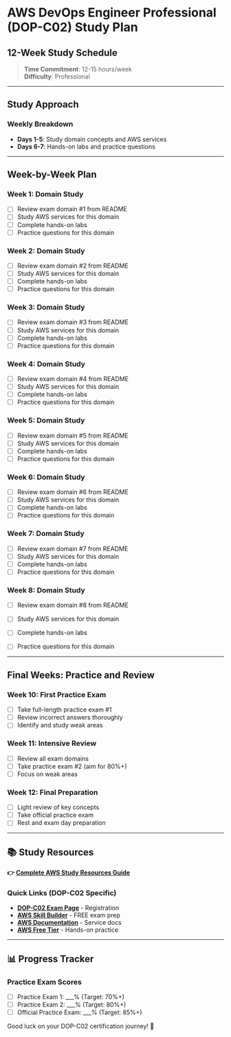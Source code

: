 # AWS DevOps Engineer Professional (DOP-C02) Study Plan

## 12-Week Study Schedule

> **Time Commitment**: 12-15 hours/week  
> **Difficulty**: Professional

---

## Study Approach

### Weekly Breakdown
- **Days 1-5**: Study domain concepts and AWS services
- **Days 6-7**: Hands-on labs and practice questions

---

## Week-by-Week Plan


### Week 1: Domain Study
- [ ] Review exam domain #1 from README
- [ ] Study AWS services for this domain
- [ ] Complete hands-on labs
- [ ] Practice questions for this domain

### Week 2: Domain Study
- [ ] Review exam domain #2 from README
- [ ] Study AWS services for this domain
- [ ] Complete hands-on labs
- [ ] Practice questions for this domain

### Week 3: Domain Study
- [ ] Review exam domain #3 from README
- [ ] Study AWS services for this domain
- [ ] Complete hands-on labs
- [ ] Practice questions for this domain

### Week 4: Domain Study
- [ ] Review exam domain #4 from README
- [ ] Study AWS services for this domain
- [ ] Complete hands-on labs
- [ ] Practice questions for this domain

### Week 5: Domain Study
- [ ] Review exam domain #5 from README
- [ ] Study AWS services for this domain
- [ ] Complete hands-on labs
- [ ] Practice questions for this domain

### Week 6: Domain Study
- [ ] Review exam domain #6 from README
- [ ] Study AWS services for this domain
- [ ] Complete hands-on labs
- [ ] Practice questions for this domain

### Week 7: Domain Study
- [ ] Review exam domain #7 from README
- [ ] Study AWS services for this domain
- [ ] Complete hands-on labs
- [ ] Practice questions for this domain

### Week 8: Domain Study
- [ ] Review exam domain #8 from README
- [ ] Study AWS services for this domain
- [ ] Complete hands-on labs
- [ ] Practice questions for this domain


---

## Final Weeks: Practice and Review

### Week 10: First Practice Exam
- [ ] Take full-length practice exam #1
- [ ] Review incorrect answers thoroughly
- [ ] Identify and study weak areas

### Week 11: Intensive Review
- [ ] Review all exam domains
- [ ] Take practice exam #2 (aim for 80%+)
- [ ] Focus on weak areas

### Week 12: Final Preparation
- [ ] Light review of key concepts
- [ ] Take official practice exam
- [ ] Rest and exam day preparation

---

## 📚 Study Resources

**👉 [Complete AWS Study Resources Guide](../../../../.templates/resources-aws.md)**

### Quick Links (DOP-C02 Specific)
- **[DOP-C02 Exam Page](https://aws.amazon.com/certification/)** - Registration
- **[AWS Skill Builder](https://skillbuilder.aws/)** - FREE exam prep
- **[AWS Documentation](https://docs.aws.amazon.com/)** - Service docs
- **[AWS Free Tier](https://aws.amazon.com/free/)** - Hands-on practice

---

## 📊 Progress Tracker

### Practice Exam Scores
- [ ] Practice Exam 1: ___% (Target: 70%+)
- [ ] Practice Exam 2: ___% (Target: 80%+)
- [ ] Official Practice Exam: ___% (Target: 85%+)

Good luck on your DOP-C02 certification journey! 🚀
